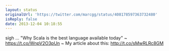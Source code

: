 ```yaml
---
layout: status
originalUrl: 'https://twitter.com/marcgg/status/408178597363732480'
isReply: false
date: 2013-12-04 10:18:55
---
```


sigh … "Why Scala is the best language available today" ~ https://t.co/WnpV2O3pUn ~ My article about this: http://t.co/sMwRLRc8GM
